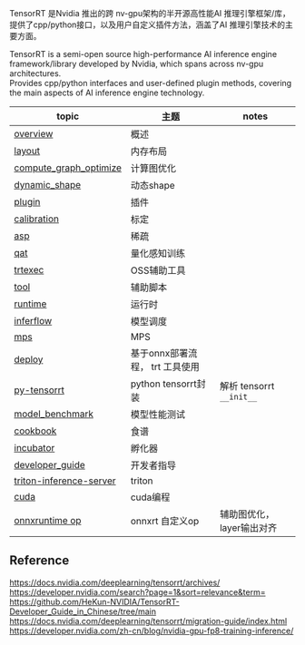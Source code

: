 TensorRT 是Nvidia 推出的跨 nv-gpu架构的半开源高性能AI 推理引擎框架/库，提供了cpp/python接口，以及用户自定义插件方法，涵盖了AI 推理引擎技术的主要方面。          

TensorRT is a semi-open source high-performance AI inference engine framework/library developed by Nvidia, which spans across nv-gpu architectures.    
Provides cpp/python interfaces and user-defined plugin methods, covering the main aspects of AI inference engine technology.   


|**topic**                       | **主题**| **notes**   |      
|    ---                         | --- |     --- |          
|[overview](./overview.md)       |概述  |   |            
|[layout](./layout/)    |内存布局|      |            
|[compute_graph_optimize](./compute_graph_optimize/)    |计算图优化|   |             
|[dynamic_shape](./dynamic_shape/)  |动态shape |     |         
|[plugin](./plugin/)    |插件  |      |           
|[calibration](./calibration/)  |标定 |    |                
|[asp](./asp/)          |稀疏 |        |         
|[qat](./qat/)          |量化感知训练 |      |           
|[trtexec](./trtexec/)     |OSS辅助工具 |     |           
|[tool](./tool/)     |辅助脚本 |     |           
|[runtime](./runtime/)     |运行时|        
|[inferflow](./inferflow/) |模型调度|      |         
|[mps](./device-benchmark-mps/)| MPS|  |    
|[deploy](./deploy/)       |基于onnx部署流程， trt 工具使用 | |    
|[py-tensorrt](./py-tensorrt/) | python tensorrt封装  | 解析 tensorrt `__init__` |        
|[model_benchmark](./ai_model_benchmark.md) | 模型性能测试 |  |        
|[cookbook](https://github.com/lix19937/trt-samples-for-hackathon-cn/blob/master/cookbook/) |食谱|      |       
|[incubator](./incubator/)|孵化器|  |         
|[developer_guide](./developer_guide/)                  |开发者指导|      |           
|[triton-inference-server](./triton-inference-server/)    | triton|      |          
|[cuda](./cuda/)    | cuda编程|      |          
|[onnxruntime op](https://github.com/lix19937/xop)| onnxrt 自定义op|辅助图优化，layer输出对齐   |      

 
    
## Reference     
https://docs.nvidia.com/deeplearning/tensorrt/archives/   
https://developer.nvidia.com/search?page=1&sort=relevance&term=   
https://github.com/HeKun-NVIDIA/TensorRT-Developer_Guide_in_Chinese/tree/main    
https://docs.nvidia.com/deeplearning/tensorrt/migration-guide/index.html      
https://developer.nvidia.com/zh-cn/blog/nvidia-gpu-fp8-training-inference/

